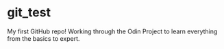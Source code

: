 # git_test
My first GitHub repo!
Working through the Odin Project to learn everything from the basics to expert.
